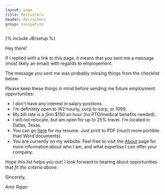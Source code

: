 ```yaml
---
layout: page
title: Recruiters
header: Recruiters
group: navigation
---
```

{% include JB/setup %}

Hey there!

If I replied with a link to this page, it means that you sent me a message (most likely an email) with regards to employement.

The message you sent me was probably missing things from the checklist below.

Please keep these things in mind before sending me future employment opportunities:

- I don't have any interest in salary positions.
- I'm definitely open to W2 hourly, corp to corp, or 1099.
- My bill rate is a _firm_ $150 an hour (no PTO/medical benefits needed).
- I will not relocate, but am open for up to 25% travel. I'm located in Dallas, Texas.
- You can go [here](http://careers.stackoverflow.com/amirrajan) for my resume. Just print to PDF (much more portible than Word documents).
- You are currently on my website. Feel free to visit the [About](/about) page for more information about who I am, and what expertise I can offer your company.

Hope this list helps you out! I look forward to hearing about opportunities that _fit the criteria above_.

Sincerely,

Amir Rajan
